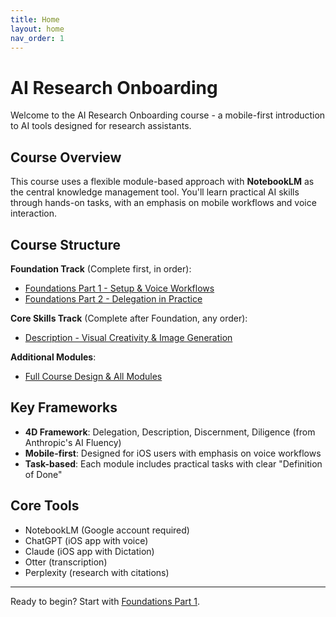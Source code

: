 ```yaml
---
title: Home
layout: home
nav_order: 1
---
```


# AI Research Onboarding

Welcome to the AI Research Onboarding course - a mobile-first introduction to AI tools designed for research assistants.

## Course Overview

This course uses a flexible module-based approach with **NotebookLM** as the central knowledge management tool. You'll learn practical AI skills through hands-on tasks, with an emphasis on mobile workflows and voice interaction.

## Course Structure

**Foundation Track** (Complete first, in order):
- [Foundations Part 1 - Setup & Voice Workflows](foundations-part-1.html)
- [Foundations Part 2 - Delegation in Practice](foundations-part-2.html)

**Core Skills Track** (Complete after Foundation, any order):
- [Description - Visual Creativity & Image Generation](description-visual-creativity-image-generation.html)

**Additional Modules**:
- [Full Course Design & All Modules](full-course-design.html)

## Key Frameworks

- **4D Framework**: Delegation, Description, Discernment, Diligence (from Anthropic's AI Fluency)
- **Mobile-first**: Designed for iOS users with emphasis on voice workflows
- **Task-based**: Each module includes practical tasks with clear "Definition of Done"

## Core Tools

- NotebookLM (Google account required)
- ChatGPT (iOS app with voice)
- Claude (iOS app with Dictation)
- Otter (transcription)
- Perplexity (research with citations)

---

Ready to begin? Start with [Foundations Part 1](foundations-part-1.html).

